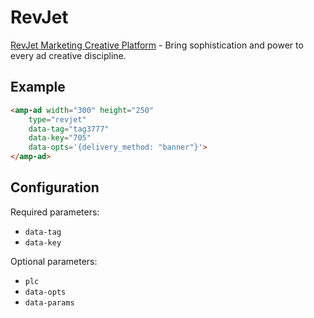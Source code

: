 <!---
Copyright 2017 The AMP HTML Authors. All Rights Reserved.

Licensed under the Apache License, Version 2.0 (the "License");
you may not use this file except in compliance with the License.
You may obtain a copy of the License at

      http://www.apache.org/licenses/LICENSE-2.0

Unless required by applicable law or agreed to in writing, software
distributed under the License is distributed on an "AS-IS" BASIS,
WITHOUT WARRANTIES OR CONDITIONS OF ANY KIND, either express or implied.
See the License for the specific language governing permissions and
limitations under the License.
-->

# RevJet

[RevJet Marketing Creative Platform](https://www.revjet.com/) - Bring sophistication and power to every ad creative
discipline.

## Example

```html
<amp-ad width="300" height="250"
    type="revjet"
    data-tag="tag3777"
    data-key="705"
    data-opts='{delivery_method: "banner"}'>
</amp-ad>
```

## Configuration

Required parameters:
- `data-tag`
- `data-key`

Optional parameters:
- `plc`
- `data-opts`
- `data-params`

